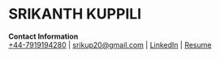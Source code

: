 # SRIKANTH KUPPILI

**Contact Information**  
[+44-7919194280](tel:+44-7919194280) | [srikup20@gmail.com](mailto:srikup20@gmail.com) | [LinkedIn](https://www.linkedin.com/in/srikanthkuppili) | [Resume](https://github.com/sri-kup/sri-kup.github.io/blob/8a0511c9227eb42ee04926c6d96722c07486a200/Resume.md)
